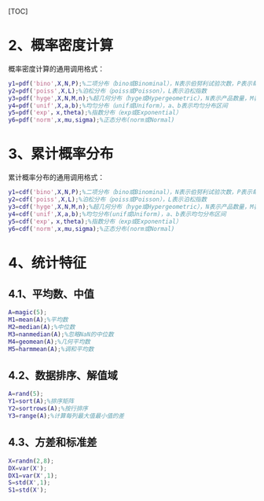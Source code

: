 [TOC]

# 2、概率密度计算

概率密度计算的通用调用格式：

```matlab
y1=pdf('bino',X,N,P);%二项分布（bino或Binominal），N表示伯努利试验次数，P表示每次发生的概率
y2=pdf('poiss',X,L);%泊松分布（poiss或Poisson），L表示泊松指数
y3=pdf('hyge',X,N,M,n);%超几何分布（hyge或Hypergeometric），N表示产品数量，M表示次品数量，n表示抽样数量
y4=pdf('unif',X,a,b);%均匀分布（unif或Uniform），a、b表示均匀分布区间
y5=pdf('exp'，x,theta);%指数分布（exp或Exponential）
y6=pdf('norm',x,mu,sigma);%正态分布(norm或Normal)
```



# 3、累计概率分布

累计概率分布的通用调用格式：

```matlab
y1=cdf('bino',X,N,P);%二项分布（bino或Binominal），N表示伯努利试验次数，P表示每次发生的概率
y2=cdf('poiss',X,L);%泊松分布（poiss或Poisson），L表示泊松指数
y3=cdf('hyge',X,N,M,n);%超几何分布（hyge或Hypergeometric），N表示产品数量，M表示次品数量，n表示抽样数量
y4=cdf('unif',X,a,b);%均匀分布(unif或Uniform)，a、b表示均匀分布区间
y5=cdf('exp'，x,theta);%指数分布（exp或Exponential）
y6=cdf('norm',x,mu,sigma);%正态分布(norm或Normal)
```

# 4、统计特征

## 4.1、平均数、中值

```matlab
A=magic(5);
M1=mean(A);%平均数
M2=median(A);%中位数
M3=nanmedian(A);%忽略NaN的中位数
M4=geomean(A);%几何平均数
M5=harmmean(A);%调和平均数
```

## 4.2、数据排序、解值域

```matlab
A=rand(5);
Y1=sort(A);%排序矩阵 
Y2=sortrows(A);%按行排序
Y3=range(A);%计算每列最大值最小值的差
```

## 4.3、方差和标准差

```matlab
X=randn(2,8);
DX=var(X');
DX1=var(X',1);
S=std(X',1);
S1=std(X');
```

